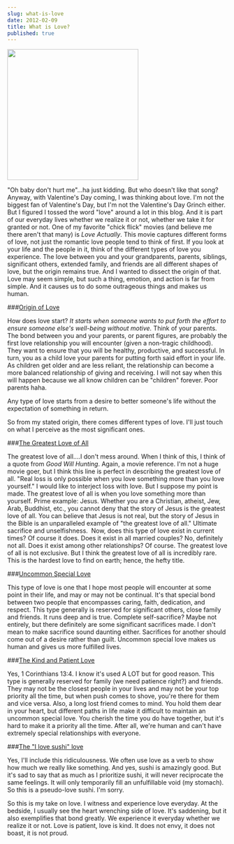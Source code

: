 ```yaml
---
slug: what-is-love
date: 2012-02-09
title: What is Love?
published: true
---
```

<a href="https://aladywithalamp.files.wordpress.com/2012/02/heart-anatomy3.gif"><img class="alignleft size-medium wp-image-466" title="Heart-Anatomy3" src="https://aladywithalamp.files.wordpress.com/2012/02/heart-anatomy3.gif?w=300" alt="" width="300" height="300" /></a>

"Oh baby don't hurt me"...ha just kidding. But who doesn't like that song? Anyway, with Valentine's Day coming, I was thinking about love. I'm not the biggest fan of Valentine's Day, but I'm not the Valentine's Day Grinch either. But I figured I tossed the word "love" around a lot in this blog. And it is part of our everyday lives whether we realize it or not, whether we take it for granted or not. One of my favorite "chick flick" movies (and believe me there aren't that many) is <em>Love Actually</em>. This movie captures different forms of love, not just the romantic love people tend to think of first. If you look at your life and the people in it, think of the different types of love you experience. The love between you and your grandparents, parents, siblings, significant others, extended family, and friends are all different shapes of love, but the origin remains true. And I wanted to dissect the origin of that. Love may seem simple, but such a thing, emotion, and action is far from simple. And it causes us to do some outrageous things and makes us human.

###<span style="text-decoration:underline;">Origin of Love</span>

How does love start? <em>It starts when someone wants to put forth the effort to ensure someone else's well-being without motive.</em> Think of your parents. The bond between you and your parents, or parent figures, are probably the first love relationship you will encounter (given a non-tragic childhood). They want to ensure that you will be healthy, productive, and successful. In turn, you as a child love your parents for putting forth said effort in your life. As children get older and are less reliant, the relationship can become a more balanced relationship of giving and receiving. I will not say when this will happen because we all know children can be "children" forever. Poor parents haha.

Any type of love starts from a desire to better someone's life without the expectation of something in return.

So from my stated origin, there comes different types of love. I'll just touch on what I perceive as the most significant ones.

###<span style="text-decoration:underline;">The Greatest Love of All</span>

The greatest love of all....I don't mess around. When I think of this, I think of a quote from <em>Good Will Hunting</em>. Again, a movie reference. I'm not a huge movie goer, but I think this line is perfect in describing the greatest love of all. "Real loss is only possible when you love something more than you love yourself." I would like to interject loss with love. But I suppose my point is made. The greatest love of all is when you love something more than yourself. Prime example: Jesus. Whether you are a Christian, atheist, Jew, Arab, Buddhist, etc., you cannot deny that the story of Jesus is the greatest love of all. You can believe that Jesus is not real, but the story of Jesus in the Bible is an unparalleled example of "the greatest love of all." Ultimate sacrifice and unselfishness.  Now, does this type of love exist in current times? Of course it does. Does it exist in all married couples? No, definitely not all. Does it exist among other relationships? Of course. The greatest love of all is not exclusive. But I think the greatest love of all is incredibly rare. This is the hardest love to find on earth; hence, the hefty title.

###<span style="text-decoration:underline;">Uncommon Special Love</span>

This type of love is one that I hope most people will encounter at some point in their life, and may or may not be continual. It's that special bond between two people that encompasses caring, faith, dedication, and respect. This type generally is reserved for significant others, close family and friends. It runs deep and is true. Complete self-sacrifice? Maybe not entirely, but there definitely are some significant sacrifices made. I don't mean to make sacrifice sound daunting either. Sacrifices for another should come out of a desire rather than guilt. Uncommon special love makes us human and gives us more fulfilled lives.

###<span style="text-decoration:underline;">The Kind and Patient Love</span>

Yes, 1 Corinthians 13:4. I know it's used A LOT but for good reason. This type is generally reserved for family (we need patience right?) and friends. They may not be the closest people in your lives and may not be your top priority all the time, but when push comes to shove, you're there for them and vice versa. Also, a long lost friend comes to mind. You hold them dear in your heart, but different paths in life make it difficult to maintain an uncommon special love. You cherish the time you do have together, but it's hard to make it a priority all the time. After all, we're human and can't have extremely special relationships with everyone.

###<span style="text-decoration:underline;">The "I love sushi" love</span>

Yes, I'll include this ridiculousness. We often use love as a verb to show how much we really like something. And yes, sushi is amazingly good. But it's sad to say that as much as I prioritize sushi, it will never reciprocate the same feelings. It will only temporarily fill an unfulfillable void (my stomach). So this is a pseudo-love sushi. I'm sorry.

So this is my take on love. I witness and experience love everyday. At the bedside, I usually see the heart wrenching side of love. It's saddening, but it also exemplifies that bond greatly. We experience it everyday whether we realize it or not. Love is patient, love is kind. It does not envy, it does not boast, it is not proud.